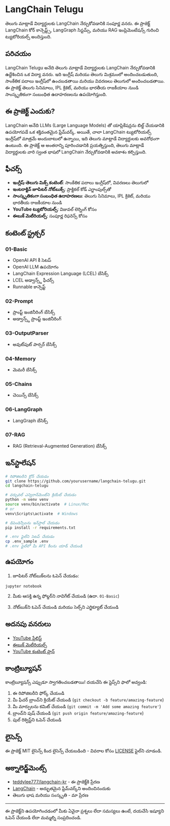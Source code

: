# LangChain Telugu

తెలుగు మాట్లాడే విద్యార్థులకు LangChain నేర్చుకోవడానికి సంపూర్ణ వనరు. ఈ ప్రాజెక్ట్ LangChain కోర్ కాన్సెప్ట్స్, LangGraph సిస్టమ్స్, మరియు RAG ఇంప్లిమెంటేషన్స్ గురించి ట్యుటోరియల్స్ అందిస్తుంది.

## పరిచయం

LangChain Telugu అనేది తెలుగు మాట్లాడే విద్యార్థులకు LangChain నేర్చుకోవడానికి ఉద్దేశించిన ఒక విద్యా వనరు. ఇది ఇంగ్లీష్ మరియు తెలుగు మిశ్రమంలో అందించబడుతుంది, సాంకేతిక పదాలు ఇంగ్లీష్‌లో ఉంచబడతాయి మరియు వివరణలు తెలుగులో అందించబడతాయి. ఈ ప్రాజెక్ట్ తెలుగు సినిమాలు, IPL క్రికెట్, మరియు భారతీయ రాజకీయాల నుండి సాంస్కృతికంగా సంబంధిత ఉదాహరణలను ఉపయోగిస్తుంది.

## ఈ ప్రాజెక్ట్ ఎందుకు?

LangChain అనేది LLMs (Large Language Models) తో యాప్లికేషన్లను బిల్డ్ చేయడానికి ఉపయోగపడే ఒక శక్తివంతమైన ఫ్రేమ్‌వర్క్. అయితే, చాలా LangChain ట్యుటోరియల్స్ ఇంగ్లీష్‌లో మాత్రమే అందుబాటులో ఉన్నాయి, ఇది తెలుగు మాట్లాడే విద్యార్థులకు అవరోధంగా ఉంటుంది. ఈ ప్రాజెక్ట్ ఆ అంతరాన్ని పూరించడానికి ప్రయత్నిస్తుంది, తెలుగు మాట్లాడే విద్యార్థులకు వారి స్వంత భాషలో LangChain నేర్చుకోవడానికి అవకాశం కల్పిస్తుంది.

## ఫీచర్స్

- **ఇంగ్లీష్-తెలుగు మిక్స్ కంటెంట్**: సాంకేతిక పదాలు ఇంగ్లీష్‌లో, వివరణలు తెలుగులో
- **ఇంటరాక్టివ్ జూపిటర్ నోట్‌బుక్స్**: ప్రాక్టికల్ కోడ్ ఎగ్జాంపుల్స్‌తో
- **సాంస్కృతికంగా సంబంధిత ఉదాహరణలు**: తెలుగు సినిమాలు, IPL క్రికెట్, మరియు భారతీయ రాజకీయాల నుండి
- **YouTube ట్యుటోరియల్స్**: విజువల్ లెర్నింగ్ కోసం
- **ఈబుక్ మెటీరియల్స్**: సంపూర్ణ రిఫరెన్స్ కోసం

## కంటెంట్ స్ట్రక్చర్

### 01-Basic
- OpenAI API కీ సెటప్
- OpenAI LLM ఉపయోగం
- LangChain Expression Language (LCEL) బేసిక్స్
- LCEL అడ్వాన్స్డ్ ఫీచర్స్
- Runnable కాన్సెప్ట్

### 02-Prompt
- ప్రాంప్ట్ ఇంజినీరింగ్ బేసిక్స్
- అడ్వాన్స్డ్ ప్రాంప్ట్ ఇంజినీరింగ్

### 03-OutputParser
- అవుట్‌పుట్ పార్సర్ బేసిక్స్

### 04-Memory
- మెమరీ బేసిక్స్

### 05-Chains
- చెయిన్స్ బేసిక్స్

### 06-LangGraph
- LangGraph బేసిక్స్

### 07-RAG
- RAG (Retrieval-Augmented Generation) బేసిక్స్

## ఇన్‌స్టాలేషన్

```bash
# రిపోజిటరీని క్లోన్ చేయడం
git clone https://github.com/yourusername/langchain-telugu.git
cd langchain-telugu

# వర్చువల్ ఎన్విరాన్‌మెంట్‌ని క్రియేట్ చేయడం
python -m venv venv
source venv/bin/activate  # Linux/Mac
# or
venv\Scripts\activate  # Windows

# డిపెండెన్సీలను ఇన్‌స్టాల్ చేయడం
pip install -r requirements.txt

# .env ఫైల్‌ని సెటప్ చేయడం
cp .env_sample .env
# .env ఫైల్‌లో మీ API కీలను యాడ్ చేయండి
```

## ఉపయోగం

1. జూపిటర్ నోట్‌బుక్‌లను ఓపెన్ చేయడం:
```bash
jupyter notebook
```

2. మీకు ఆసక్తి ఉన్న ఫోల్డర్‌ని నావిగేట్ చేయండి (ఉదా. `01-Basic`)

3. నోట్‌బుక్‌ని ఓపెన్ చేయండి మరియు సెల్స్‌ని ఎగ్జిక్యూట్ చేయండి

## అదనపు వనరులు

- [YouTube ప్లేలిస్ట్](https://youtube.com/playlist?list=...)
- [ఈబుక్ మెటీరియల్స్](./ebook_content.md)
- [YouTube కంటెంట్ ప్లాన్](./youtube_content_plan.md)

## కాంట్రిబ్యూషన్

కాంట్రిబ్యూషన్స్ ఎప్పుడూ స్వాగతించబడతాయి! దయచేసి ఈ స్టెప్స్‌ని ఫాలో అవ్వండి:

1. ఈ రిపోజిటరీని ఫోర్క్ చేయండి
2. మీ ఫీచర్ బ్రాంచ్‌ని క్రియేట్ చేయండి (`git checkout -b feature/amazing-feature`)
3. మీ మార్పులను కమిట్ చేయండి (`git commit -m 'Add some amazing feature'`)
4. బ్రాంచ్‌ని పుష్ చేయండి (`git push origin feature/amazing-feature`)
5. పుల్ రిక్వెస్ట్‌ని ఓపెన్ చేయండి

## లైసెన్స్

ఈ ప్రాజెక్ట్ MIT లైసెన్స్ కింద లైసెన్స్ చేయబడింది - వివరాల కోసం [LICENSE](LICENSE) ఫైల్‌ని చూడండి.

## అక్నాలెడ్జ్‌మెంట్స్

- [teddylee777/langchain-kr](https://github.com/teddylee777/langchain-kr.git) - ఈ ప్రాజెక్ట్‌కి ప్రేరణ
- [LangChain](https://python.langchain.com/) - అద్భుతమైన ఫ్రేమ్‌వర్క్‌ని అందించినందుకు
- తెలుగు భాష మరియు సంస్కృతి - మా ప్రేరణ

---

ఈ ప్రాజెక్ట్‌ని ఉపయోగించడంలో మీకు ఏవైనా ప్రశ్నలు లేదా సమస్యలు ఉంటే, దయచేసి ఇష్యూని ఓపెన్ చేయండి లేదా మమ్మల్ని సంప్రదించండి.
